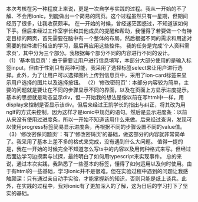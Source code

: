 本次考核在另一种程度上来说，更是一次自学与实践的过程。我从一开始的不了解、不会用ionic，到能做出一个简易的网页。这个过程虽然只有一星期，但期间经历了很多，让我收获颇丰。
在一开始的时候，曾经迷茫困惑过，不知道该如何下手。但后来经过工作室学长和其他成员的提醒和帮助，我懂得了若要做一个有特定目标的网页，首先需要在脑中有一个整体的布局，然后根据不同的需求和用途对需要的控件进行相应的学习，最后再应用这些控件。
我的任务是完成‘个人资料需求页’，其中分为三个部分。我根据每个部分不同的内容进行不同的设计。
（1）‘基本信息页’：由于需要让用户进行信息填写，本部分大部分使用的是输入标签input，但由于性别只有两种可能，我采用了选择标签select来让用户进行选择。此外，为了让用户可以选择图片上传到信息页中，采用了ion-card标签来显示用户选择的图片以及选择按钮。
（2）‘修改密码页’：本部分内容较为简单，主要的问题就是要让在不同的步骤显示不同的界面，以及在页面上方显示进度提示。基本的思想就是动态显示div，但一开始我的想法是像以前在写html中一样，用display来控制是否显示该div。但后来经过王凯学长的指出与纠正，将其改为用ngIf的方式来控制，因为这样才是ionic中规范的语句。然后是显示进度条：以前从来没有使用过进度条，所以一开始不知道该用什么来做。后来经过查询，发现可以使用progress标签简易显示进度条，再根据不同的步骤设置不同的value值。
（3）‘修改密保问题页’：有了‘修改密码页’的基础，做这部分的内容就非常简单了。我采用了基本上差不多的格式来完成，没有遇到什么大问题。
值得一提的是，我在一开始的时候完全不知道怎么写ts中的内容以及用何种格式来写。但经过后面边学习边摸索与试探，最终明白了如何用typescript来实现事件。
总的来说，通过本次实践，我熟悉了一些基本的标签，懂得了如何运用以及何时使用。由于有html的一些基础，学习ionic并不是很难。但在实验过程中遇到的问题让我感触颇深：只有通过亲自动手实验，才能掌握新的知识，否则只能是纸上谈兵。此外，在实践的过程中，我对ionic有了更加深入的了解，这为日后的学习打下了坚实的基础。

